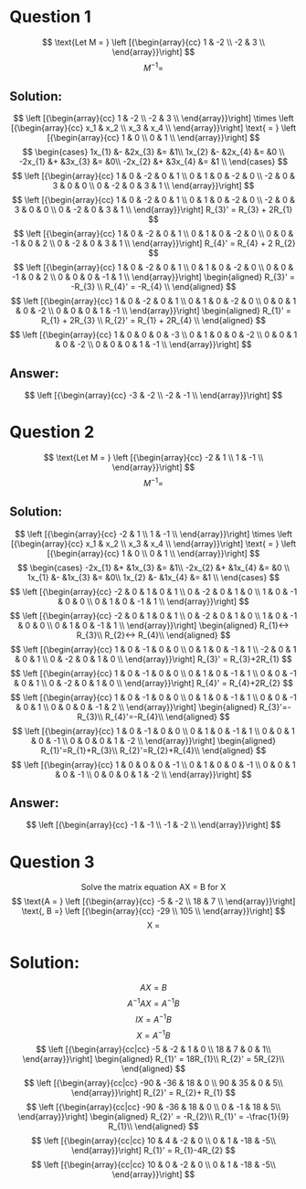 # Question 1
$$
\text{Let M = }
\left [{\begin{array}{cc}
1 & -2 \\
-2 & 3 \\
\end{array}}\right]
$$
$$
M^{-1} = 
$$

## Solution:
$$
\left [{\begin{array}{cc}
1 & -2 \\
-2 & 3 \\
\end{array}}\right]
\times
\left [{\begin{array}{cc}
x_1 & x_2 \\
x_3 & x_4 \\
\end{array}}\right]
\text{ = }
\left [{\begin{array}{cc}
1 & 0 \\
0 & 1 \\
\end{array}}\right]
$$
$$
\begin{cases}
1x_{1} &- &2x_{3} &= &1\\
1x_{2} &- &2x_{4} &= &0 \\
-2x_{1} &+ &3x_{3} &= &0\\
-2x_{2} &+ &3x_{4} &= &1 \\
\end{cases}
$$
$$
\left [{\begin{array}{cc}
1 & 0 & -2 & 0 & 1 \\
0 & 1 & 0 & -2 & 0 \\
-2 & 0 & 3 & 0 & 0 \\
0 & -2 & 0 & 3 & 1 \\
\end{array}}\right]
$$
$$
\left [{\begin{array}{cc}
1 & 0 & -2 & 0 & 1 \\
0 & 1 & 0 & -2 & 0 \\
-2 & 0 & 3 & 0 & 0 \\
0 & -2 & 0 & 3 & 1 \\
\end{array}}\right]
R_{3}' = R_{3} + 2R_{1}
$$
$$
\left [{\begin{array}{cc}
1 & 0 & -2 & 0 & 1 \\
0 & 1 & 0 & -2 & 0 \\
0 & 0 & -1 & 0 & 2 \\
0 & -2 & 0 & 3 & 1 \\
\end{array}}\right]
R_{4}' = R_{4} + 2 R_{2}
$$
$$
\left [{\begin{array}{cc}
1 & 0 & -2 & 0 & 1 \\
0 & 1 & 0 & -2 & 0 \\
0 & 0 & -1 & 0 & 2 \\
0 & 0 & 0 & -1 & 1 \\
\end{array}}\right]
\begin{aligned}
R_{3}' = -R_{3} \\
R_{4}' = -R_{4} \\
\end{aligned}
$$
$$
\left [{\begin{array}{cc}
1 & 0 & -2 & 0 & 1 \\
0 & 1 & 0 & -2 & 0 \\
0 & 0 & 1 & 0 & -2 \\
0 & 0 & 0 & 1 & -1 \\
\end{array}}\right]
\begin{aligned}
R_{1}' = R_{1} + 2R_{3} \\
R_{2}' = R_{1} + 2R_{4} \\
\end{aligned}
$$
$$
\left [{\begin{array}{cc}
1 & 0 & 0 & 0 & -3 \\
0 & 1 & 0 & 0 & -2 \\
0 & 0 & 1 & 0 & -2 \\
0 & 0 & 0 & 1 & -1 \\
\end{array}}\right]
$$

## Answer:
$$
\left [{\begin{array}{cc}
-3 & -2 \\
-2 & -1 \\
\end{array}}\right]
$$
# Question 2
$$
\text{Let M = }
\left [{\begin{array}{cc}
-2 & 1 \\
1 & -1 \\
\end{array}}\right]
$$
$$
M^{-1} = 
$$

## Solution:
$$
\left [{\begin{array}{cc}
-2 & 1 \\
1 & -1 \\
\end{array}}\right]
\times
\left [{\begin{array}{cc}
x_1 & x_2 \\
x_3 & x_4 \\
\end{array}}\right]
\text{ = }
\left [{\begin{array}{cc}
1 & 0 \\
0 & 1 \\
\end{array}}\right]
$$
$$
\begin{cases}
-2x_{1} &+ &1x_{3} &= &1\\
-2x_{2} &+ &1x_{4} &= &0 \\
1x_{1} &- &1x_{3} &= &0\\
1x_{2} &- &1x_{4} &= &1 \\
\end{cases}
$$
$$
\left [{\begin{array}{cc}
-2 & 0 & 1 & 0 & 1 \\
0 & -2 & 0 & 1 & 0 \\
1 & 0 & -1 & 0 & 0 \\
0 & 1 & 0 & -1 & 1 \\
\end{array}}\right]
$$
$$
\left [{\begin{array}{cc}
-2 & 0 & 1 & 0 & 1 \\
0 & -2 & 0 & 1 & 0 \\
1 & 0 & -1 & 0 & 0 \\
0 & 1 & 0 & -1 & 1 \\
\end{array}}\right]
\begin{aligned}
R_{1}<-> R_{3}\\
R_{2}<-> R_{4}\\
\end{aligned}
$$
$$
\left [{\begin{array}{cc}
1 & 0 & -1 & 0 & 0 \\
0 & 1 & 0 & -1 & 1 \\
-2 & 0 & 1 & 0 & 1 \\
0 & -2 & 0 & 1 & 0 \\
\end{array}}\right]
R_{3}' = R_{3}+2R_{1}
$$
$$
\left [{\begin{array}{cc}
1 & 0 & -1 & 0 & 0 \\
0 & 1 & 0 & -1 & 1 \\
0 & 0 & -1 & 0 & 1 \\
0 & -2 & 0 & 1 & 0 \\
\end{array}}\right]
R_{4}' = R_{4}+2R_{2}
$$
$$
\left [{\begin{array}{cc}
1 & 0 & -1 & 0 & 0 \\
0 & 1 & 0 & -1 & 1 \\
0 & 0 & -1 & 0 & 1 \\
0 & 0 & 0 & -1 & 2 \\
\end{array}}\right]
\begin{aligned}
R_{3}'=-R_{3}\\
R_{4}'=-R_{4}\\
\end{aligned}
$$
$$
\left [{\begin{array}{cc}
1 & 0 & -1 & 0 & 0 \\
0 & 1 & 0 & -1 & 1 \\
0 & 0 & 1 & 0 & -1 \\
0 & 0 & 0 & 1 & -2 \\
\end{array}}\right]
\begin{aligned}
R_{1}'=R_{1}+R_{3}\\
R_{2}'=R_{2}+R_{4}\\
\end{aligned}
$$
$$
\left [{\begin{array}{cc}
1 & 0 & 0 & 0 & -1 \\
0 & 1 & 0 & 0 & -1 \\
0 & 0 & 1 & 0 & -1 \\
0 & 0 & 0 & 1 & -2 \\
\end{array}}\right]
$$
## Answer:
$$
\left [{\begin{array}{cc}
-1 & -1 \\
-1 & -2 \\
\end{array}}\right]
$$

# Question 3
$$
\text{Solve the matrix equation AX = B for X}
$$
$$
\text{A = }
\left [{\begin{array}{cc}
-5 & -2 \\
18 & 7 \\
\end{array}}\right]
\text{, B =}
\left [{\begin{array}{cc}
-29 \\
105 \\
\end{array}}\right]
$$
$$
\text{X = }
$$

# Solution:
$$
AX=B
$$
$$
A^{-1}AX=A^{-1}B
$$
$$
IX=A^{-1}B
$$
$$
X=A^{-1}B
$$
$$
\left [{\begin{array}{cc|cc}
-5 & -2 & 1 & 0 \\
18 & 7 & 0 & 1\\
\end{array}}\right]
\begin{aligned}
R_{1}' = 18R_{1}\\
R_{2}' = 5R_{2}\\
\end{aligned}
$$
$$
\left [{\begin{array}{cc|cc}
-90 & -36 & 18 & 0 \\
90 & 35 & 0 & 5\\
\end{array}}\right]
R_{2}' = R_{2}+ R_{1}
$$
$$
\left [{\begin{array}{cc|cc}
-90 & -36 & 18 & 0 \\
0 & -1 & 18 & 5\\
\end{array}}\right]
\begin{aligned}
R_{2}' = -R_{2}\\
R_{1}' = -\frac{1}{9} R_{1}\\
\end{aligned}
$$
$$
\left [{\begin{array}{cc|cc}
10 & 4 & -2 & 0 \\
0 & 1 & -18 & -5\\
\end{array}}\right]
R_{1}' = R_{1}-4R_{2}
$$
$$
\left [{\begin{array}{cc|cc}
10 & 0 & -2 & 0 \\
0 & 1 & -18 & -5\\
\end{array}}\right]
$$